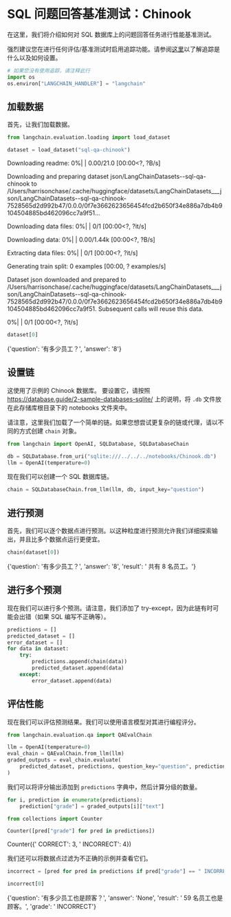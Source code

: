 # SQL 问题回答基准测试：Chinook

在这里，我们将介绍如何对 SQL 数据库上的问题回答任务进行性能基准测试。

强烈建议您在进行任何评估/基准测试时启用追踪功能。请参阅[这里](https://langchain.readthedocs.io/en/latest/tracing.html)以了解追踪是什么以及如何设置。

```python
# 如果您没有使用追踪，请注释此行
import os
os.environ["LANGCHAIN_HANDLER"] = "langchain"
```

## 加载数据

首先，让我们加载数据。

```python
from langchain.evaluation.loading import load_dataset

dataset = load_dataset("sql-qa-chinook")
```


Downloading readme:   0%|          | 0.00/21.0 [00:00<?, ?B/s]


Downloading and preparing dataset json/LangChainDatasets--sql-qa-chinook to /Users/harrisonchase/.cache/huggingface/datasets/LangChainDatasets___json/LangChainDatasets--sql-qa-chinook-7528565d2d992b47/0.0.0/0f7e3662623656454fcd2b650f34e886a7db4b9104504885bd462096cc7a9f51...


Downloading data files:   0%|          | 0/1 [00:00<?, ?it/s]


Downloading data:   0%|          | 0.00/1.44k [00:00<?, ?B/s]


Extracting data files:   0%|          | 0/1 [00:00<?, ?it/s]


Generating train split: 0 examples [00:00, ? examples/s]


Dataset json downloaded and prepared to /Users/harrisonchase/.cache/huggingface/datasets/LangChainDatasets___json/LangChainDatasets--sql-qa-chinook-7528565d2d992b47/0.0.0/0f7e3662623656454fcd2b650f34e886a7db4b9104504885bd462096cc7a9f51. Subsequent calls will reuse this data.


  0%|          | 0/1 [00:00<?, ?it/s]


```python
dataset[0]
```


{'question': '有多少员工？', 'answer': '8'}


## 设置链

这使用了示例的 Chinook 数据库。
要设置它，请按照 https://database.guide/2-sample-databases-sqlite/ 上的说明，将 `.db` 文件放在此存储库根目录下的 notebooks 文件夹中。

请注意，这里我们加载了一个简单的链。如果您想尝试更复杂的链或代理，请以不同的方式创建 `chain` 对象。

```python
from langchain import OpenAI, SQLDatabase, SQLDatabaseChain
```


```python
db = SQLDatabase.from_uri("sqlite:///../../../notebooks/Chinook.db")
llm = OpenAI(temperature=0)
```

现在我们可以创建一个 SQL 数据库链。

```python
chain = SQLDatabaseChain.from_llm(llm, db, input_key="question")
```


## 进行预测

首先，我们可以逐个数据点进行预测。以这种粒度进行预测允许我们详细探索输出，并且比多个数据点运行更便宜。

```python
chain(dataset[0])
```


{'question': '有多少员工？',
 'answer': '8',
 'result': ' 共有 8 名员工。'}


## 进行多个预测

现在我们可以进行多个预测。请注意，我们添加了 try-except，因为此链有时可能会出错（如果 SQL 编写不正确等）。

```python
predictions = []
predicted_dataset = []
error_dataset = []
for data in dataset:
    try:
        predictions.append(chain(data))
        predicted_dataset.append(data)
    except:
        error_dataset.append(data)
```


## 评估性能

现在我们可以评估预测结果。我们可以使用语言模型对其进行编程评分。

```python
from langchain.evaluation.qa import QAEvalChain
```


```python
llm = OpenAI(temperature=0)
eval_chain = QAEvalChain.from_llm(llm)
graded_outputs = eval_chain.evaluate(
    predicted_dataset, predictions, question_key="question", prediction_key="result"
)
```


我们可以将评分输出添加到 `predictions` 字典中，然后计算分级的数量。

```python
for i, prediction in enumerate(predictions):
    prediction["grade"] = graded_outputs[i]["text"]
```


```python
from collections import Counter

Counter([pred["grade"] for pred in predictions])
```




Counter({' CORRECT': 3, ' INCORRECT': 4})



我们还可以将数据点过滤为不正确的示例并查看它们。

```python
incorrect = [pred for pred in predictions if pred["grade"] == " INCORRECT"]
```


```python
incorrect[0]
```



{'question': '有多少员工也是顾客？',
 'answer': 'None',
 'result': ' 59 名员工也是顾客。',
 'grade': ' INCORRECT'}





```python

```
